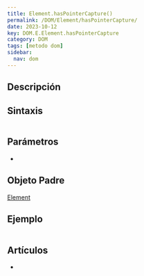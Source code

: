 ```yaml
---
title: Element.hasPointerCapture()
permalink: /DOM/Element/hasPointerCapture/
date: 2023-10-12
key: DOM.E.Element.hasPointerCapture
category: DOM
tags: [metodo dom]
sidebar:
  nav: dom
---
```


## Descripción


## Sintaxis


```javascript

```


## Parámetros

- 

## Objeto Padre


[Element](https://www.w3api.com/DOM/Element/)


## Ejemplo


```javascript

```


## Artículos

- 
